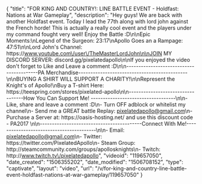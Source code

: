 {
    "title": "FOR KING AND COUNTRY!: LINE BATTLE EVENT - Holdfast: Nations at War Gameplay",
    "description": "Hey guys! We are back with another Holdfast event. Today I lead the 77th along with lord john against the French horde! This is actually a really cool event and the players under my command fought very well! Enjoy the Battle :D\n\nEpic Moments:\nLegend of the Surgeon:  23:17\nApollo Goes an a Rampage:  47:51\n\nLord John's Channel: https:\/\/www.youtube.com\/user\/TheMasterLordJohn\n\nJOIN MY DISCORD SERVER: discord.gg\/pixelatedapollo\n\nIf you enjoyed the video don't forget to Like and Leave a comment :D\n\n-----------------------------------------PA Merchandise---------------------------------------------\n\nBUYING A SHIRT WILL SUPPORT A CHARITY!\n\nRepresent the Knight's of Apollo!\nBuy a T-shirt Here: https:\/\/teespring.com\/stores\/pixelated-apollo\n\n----------------------------------How You Can Support Me! -----------------------------------\n\n- Like, share and leave a comment :D\n- Turn OFF adblock or whitelist my channel\n- Send me a GREAT battle Replay: pixelatedapollo@gmail.com\n- Purchase a Server at: https:\/\/oasis-hosting.net\/ and use this discount code - PA2017 \n\n------------------------------------------Connect With Me!-----------------------------------------\n\n- Email: pixelatedapollo@gmail.com\n- Twitter: https:\/\/twitter.com\/PixelatedApollo\n- Steam Group:  http:\/\/steamcommunity.com\/groups\/apollosknights\n- Twitch: http:\/\/www.twitch.tv\/pixelatedapollo",
    "videoid": "119657050",
    "date_created": "1506355202",
    "date_modified": "1506708152",
    "type": "captivate",
    "layout": "video",
    "url": "\/v\/for-king-and-country-line-battle-event-holdfast-nations-at-war-gameplay\/119657050"
}
